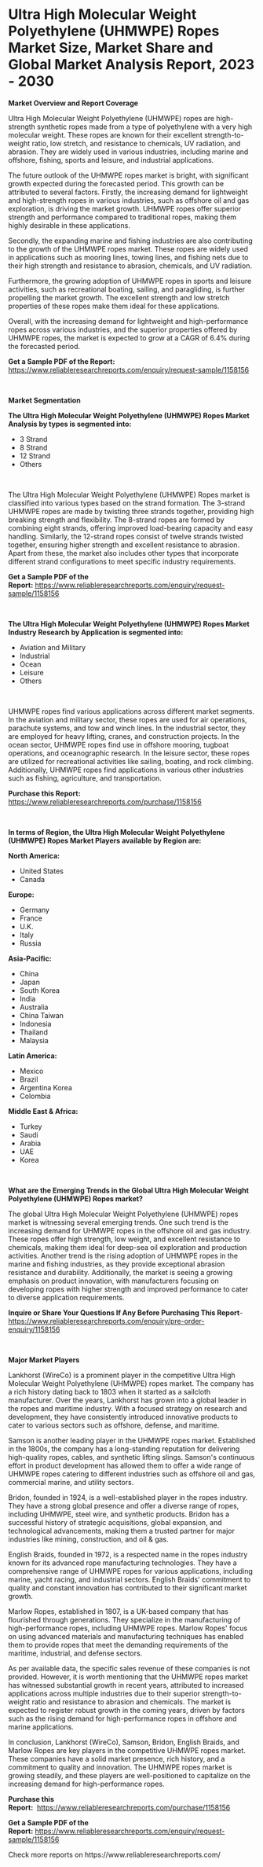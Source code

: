 <p><h1>Ultra High Molecular Weight Polyethylene (UHMWPE) Ropes Market Size, Market Share and Global Market Analysis Report, 2023 - 2030</h1></p><p><strong>Market Overview and Report Coverage</strong></p>
<p><p>Ultra High Molecular Weight Polyethylene (UHMWPE) ropes are high-strength synthetic ropes made from a type of polyethylene with a very high molecular weight. These ropes are known for their excellent strength-to-weight ratio, low stretch, and resistance to chemicals, UV radiation, and abrasion. They are widely used in various industries, including marine and offshore, fishing, sports and leisure, and industrial applications.</p><p>The future outlook of the UHMWPE ropes market is bright, with significant growth expected during the forecasted period. This growth can be attributed to several factors. Firstly, the increasing demand for lightweight and high-strength ropes in various industries, such as offshore oil and gas exploration, is driving the market growth. UHMWPE ropes offer superior strength and performance compared to traditional ropes, making them highly desirable in these applications.</p><p>Secondly, the expanding marine and fishing industries are also contributing to the growth of the UHMWPE ropes market. These ropes are widely used in applications such as mooring lines, towing lines, and fishing nets due to their high strength and resistance to abrasion, chemicals, and UV radiation.</p><p>Furthermore, the growing adoption of UHMWPE ropes in sports and leisure activities, such as recreational boating, sailing, and paragliding, is further propelling the market growth. The excellent strength and low stretch properties of these ropes make them ideal for these applications.</p><p>Overall, with the increasing demand for lightweight and high-performance ropes across various industries, and the superior properties offered by UHMWPE ropes, the market is expected to grow at a CAGR of 6.4% during the forecasted period.</p></p>
<p><strong>Get a Sample PDF of the Report:</strong> <a href="https://www.reliableresearchreports.com/enquiry/request-sample/1158156">https://www.reliableresearchreports.com/enquiry/request-sample/1158156</a></p>
<p>&nbsp;</p>
<p><strong>Market Segmentation</strong></p>
<p><strong>The Ultra High Molecular Weight Polyethylene (UHMWPE) Ropes Market Analysis by types is segmented into:</strong></p>
<p><ul><li>3 Strand</li><li>8 Strand</li><li>12 Strand</li><li>Others</li></ul></p>
<p>&nbsp;</p>
<p><p>The Ultra High Molecular Weight Polyethylene (UHMWPE) Ropes market is classified into various types based on the strand formation. The 3-strand UHMWPE ropes are made by twisting three strands together, providing high breaking strength and flexibility. The 8-strand ropes are formed by combining eight strands, offering improved load-bearing capacity and easy handling. Similarly, the 12-strand ropes consist of twelve strands twisted together, ensuring higher strength and excellent resistance to abrasion. Apart from these, the market also includes other types that incorporate different strand configurations to meet specific industry requirements.</p></p>
<p><strong>Get a Sample PDF of the Report:</strong>&nbsp;<a href="https://www.reliableresearchreports.com/enquiry/request-sample/1158156">https://www.reliableresearchreports.com/enquiry/request-sample/1158156</a></p>
<p>&nbsp;</p>
<p><strong>The Ultra High Molecular Weight Polyethylene (UHMWPE) Ropes Market Industry Research by Application is segmented into:</strong></p>
<p><ul><li>Aviation and Military</li><li>Industrial</li><li>Ocean</li><li>Leisure</li><li>Others</li></ul></p>
<p>&nbsp;</p>
<p><p>UHMWPE ropes find various applications across different market segments. In the aviation and military sector, these ropes are used for air operations, parachute systems, and tow and winch lines. In the industrial sector, they are employed for heavy lifting, cranes, and construction projects. In the ocean sector, UHMWPE ropes find use in offshore mooring, tugboat operations, and oceanographic research. In the leisure sector, these ropes are utilized for recreational activities like sailing, boating, and rock climbing. Additionally, UHMWPE ropes find applications in various other industries such as fishing, agriculture, and transportation.</p></p>
<p><strong>Purchase this Report:</strong>&nbsp; <a href="https://www.reliableresearchreports.com/purchase/1158156">https://www.reliableresearchreports.com/purchase/1158156</a></p>
<p>&nbsp;</p>
<p><strong>In terms of Region, the Ultra High Molecular Weight Polyethylene (UHMWPE) Ropes Market Players available by Region are:</strong></p>
<p>
    <p> <strong> North America: </strong>
        <ul>
            <li>United States</li>
            <li>Canada</li>
        </ul>
        </p> 
    <p> <strong> Europe: </strong>
        <ul>
            <li>Germany</li>
            <li>France</li>
            <li>U.K.</li>
            <li>Italy</li>
            <li>Russia</li>
        </ul>
        </p> 
    <p> <strong> Asia-Pacific: </strong>
        <ul>
            <li>China</li>
            <li>Japan</li>
            <li>South Korea</li>
            <li>India</li>
            <li>Australia</li>
            <li>China Taiwan</li>
            <li>Indonesia</li>
            <li>Thailand</li>
            <li>Malaysia</li>
        </ul>
        </p> 
    <p> <strong> Latin America: </strong>
        <ul>
            <li>Mexico</li>
            <li>Brazil</li>
            <li>Argentina Korea</li>
            <li>Colombia</li>
        </ul>
        </p> 
    <p> <strong> Middle East & Africa: </strong>
        <ul>
            <li>Turkey</li>
            <li>Saudi</li>
            <li>Arabia</li>
            <li>UAE</li>
            <li>Korea</li>
        </ul>
    </p>
    </p>
<p>&nbsp;</p>
<p><strong>What are the Emerging Trends in the Global Ultra High Molecular Weight Polyethylene (UHMWPE) Ropes market?</strong></p>
<p><p>The global Ultra High Molecular Weight Polyethylene (UHMWPE) ropes market is witnessing several emerging trends. One such trend is the increasing demand for UHMWPE ropes in the offshore oil and gas industry. These ropes offer high strength, low weight, and excellent resistance to chemicals, making them ideal for deep-sea oil exploration and production activities. Another trend is the rising adoption of UHMWPE ropes in the marine and fishing industries, as they provide exceptional abrasion resistance and durability. Additionally, the market is seeing a growing emphasis on product innovation, with manufacturers focusing on developing ropes with higher strength and improved performance to cater to diverse application requirements.</p></p>
<p><strong>Inquire or Share Your Questions If Any Before Purchasing This Report</strong>- <a href="https://www.reliableresearchreports.com/enquiry/pre-order-enquiry/1158156">https://www.reliableresearchreports.com/enquiry/pre-order-enquiry/1158156</a></p>
<p>&nbsp;</p>
<p><strong>Major Market Players</strong></p>
<p><p>Lankhorst (WireCo) is a prominent player in the competitive Ultra High Molecular Weight Polyethylene (UHMWPE) ropes market. The company has a rich history dating back to 1803 when it started as a sailcloth manufacturer. Over the years, Lankhorst has grown into a global leader in the ropes and maritime industry. With a focused strategy on research and development, they have consistently introduced innovative products to cater to various sectors such as offshore, defense, and maritime.</p><p>Samson is another leading player in the UHMWPE ropes market. Established in the 1800s, the company has a long-standing reputation for delivering high-quality ropes, cables, and synthetic lifting slings. Samson's continuous effort in product development has allowed them to offer a wide range of UHMWPE ropes catering to different industries such as offshore oil and gas, commercial marine, and utility sectors.</p><p>Bridon, founded in 1924, is a well-established player in the ropes industry. They have a strong global presence and offer a diverse range of ropes, including UHMWPE, steel wire, and synthetic products. Bridon has a successful history of strategic acquisitions, global expansion, and technological advancements, making them a trusted partner for major industries like mining, construction, and oil & gas.</p><p>English Braids, founded in 1972, is a respected name in the ropes industry known for its advanced rope manufacturing technologies. They have a comprehensive range of UHMWPE ropes for various applications, including marine, yacht racing, and industrial sectors. English Braids' commitment to quality and constant innovation has contributed to their significant market growth.</p><p>Marlow Ropes, established in 1807, is a UK-based company that has flourished through generations. They specialize in the manufacturing of high-performance ropes, including UHMWPE ropes. Marlow Ropes' focus on using advanced materials and manufacturing techniques has enabled them to provide ropes that meet the demanding requirements of the maritime, industrial, and defense sectors.</p><p>As per available data, the specific sales revenue of these companies is not provided. However, it is worth mentioning that the UHMWPE ropes market has witnessed substantial growth in recent years, attributed to increased applications across multiple industries due to their superior strength-to-weight ratio and resistance to abrasion and chemicals. The market is expected to register robust growth in the coming years, driven by factors such as the rising demand for high-performance ropes in offshore and marine applications.</p><p>In conclusion, Lankhorst (WireCo), Samson, Bridon, English Braids, and Marlow Ropes are key players in the competitive UHMWPE ropes market. These companies have a solid market presence, rich history, and a commitment to quality and innovation. The UHMWPE ropes market is growing steadily, and these players are well-positioned to capitalize on the increasing demand for high-performance ropes.</p></p>
<p><strong>Purchase this Report:</strong>&nbsp;&nbsp;<a href="https://www.reliableresearchreports.com/purchase/1158156">https://www.reliableresearchreports.com/purchase/1158156</a></p>
<p></p>
<p><strong>Get a Sample PDF of the Report:</strong>&nbsp;<a href="https://www.reliableresearchreports.com/enquiry/request-sample/1158156">https://www.reliableresearchreports.com/enquiry/request-sample/1158156</a></p>
<p>Check more reports on https://www.reliableresearchreports.com/</p>